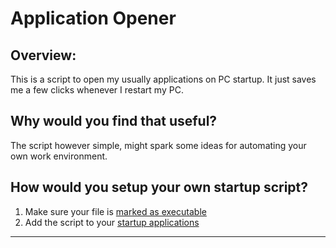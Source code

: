 # Application Opener
## Overview:

This is a script to open my usually applications on PC startup. It just saves me a few clicks whenever I restart my PC.

## Why would you find that useful?

The script however simple, might spark some ideas for automating your own work environment.


## How would you setup your own startup script?

1. Make sure your file is [marked as executable](https://askubuntu.com/a/229592/860015)
2. Add the script to your [startup applications](https://askubuntu.com/a/719157/860015)

___
